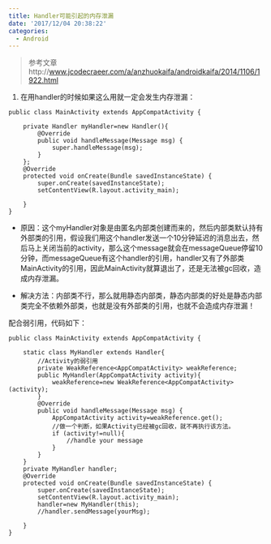 ```yaml
---
title: Handler可能引起的内存泄漏
date: '2017/12/04 20:38:22'
categories:
  - Android
---
```


>参考文章http://www.jcodecraeer.com/a/anzhuokaifa/androidkaifa/2014/1106/1922.html
1. 在用handler的时候如果这么用就一定会发生内存泄漏：
```
public class MainActivity extends AppCompatActivity {

    private Handler myHandler=new Handler(){
        @Override
        public void handleMessage(Message msg) {
            super.handleMessage(msg);
        }
    };
    @Override
    protected void onCreate(Bundle savedInstanceState) {
        super.onCreate(savedInstanceState);
        setContentView(R.layout.activity_main);

    }
}
```
* 原因：这个myHandler对象是由匿名内部类创建而来的，然后内部类默认持有外部类的引用，假设我们用这个handler发送一个10分钟延迟的消息出去，然后马上关闭当前的activity，那么这个message就会在messageQueue停留10分钟，而messageQueue有这个handler的引用，handler又有了外部类MainActivity的引用，因此MainActivity就算退出了，还是无法被gc回收，造成内存泄漏。

* 解决方法：内部类不行，那么就用静态内部类，静态内部类的好处是静态内部类完全不依赖外部类，也就是没有外部类的引用，也就不会造成内存泄漏！

配合弱引用，代码如下：
```
public class MainActivity extends AppCompatActivity {

    static class MyHandler extends Handler{
        //Activity的弱引用
        private WeakReference<AppCompatActivity> weakReference;
        public MyHandler(AppCompatActivity activity){
            weakReference=new WeakReference<AppCompatActivity>(activity);
        }
        @Override
        public void handleMessage(Message msg) {
            AppCompatActivity activity=weakReference.get();
            //做一个判断，如果Activity已经被gc回收，就不再执行该方法。
            if (activity!=null){
                //handle your message
            }
        }
    }
    private MyHandler handler;
    @Override
    protected void onCreate(Bundle savedInstanceState) {
        super.onCreate(savedInstanceState);
        setContentView(R.layout.activity_main);
        handler=new MyHandler(this);
        //handler.sendMessage(yourMsg);

    }
}
```
                                                                                                                                                                                                                                                                                                                                                                                                                                                                                                                                                                                                                                                                                                                                                                                                                                                                                                                                                                                                                                                                                                                                                                                                                                                                                                                                                                                                                                                                                                                                                                                                                                                                                                                                                                                                                                                                                                                                                                                                                                                                                                                                                                                                                                                                                                                                                                                                                                                                                                                                                                                                                                                                                                                                                                                                                                                                                                                                                                                                                                                                                                                                                                                                                                                                                                                                                                                                                                                                                                                                                                                                                                                                                                                                                                                                                                                                                                                                                                                                                                                                                                                                                                                                                                                                                                                                                                                                                                                                                                                                                                                                                                                                                                                                                                                                                                                                                                                                                                                                                                                                                                                                                                                                                                                                                                                                                                                                                                                                                                                                                                                                                                                                                                                                                                                                                                                                                                                                                                                                                                                                                                                                                                                                                                                                                                                                                                                                                                                                                                                                                                                                                                                                                                                                                                                                                                                                                                                                                                                                                                                                                                                                                                                                                                                                                                                                                                                                                                                                                                                                                                                                                                                                                                                                                                                                                                                                                                                                                                                                                                                                                                                                                                                                                                                                                                                                                                 